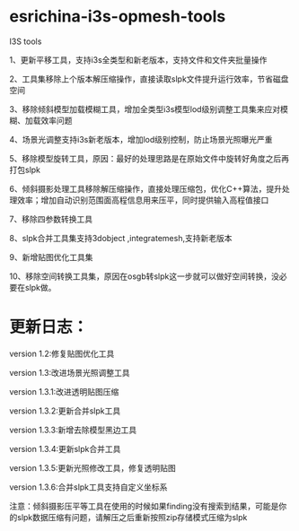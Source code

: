 # esrichina-i3s-opmesh-tools

I3S tools

1、更新平移工具，支持i3s全类型和新老版本，支持文件和文件夹批量操作

2、工具集移除上个版本解压缩操作，直接读取slpk文件提升运行效率，节省磁盘空间

3、移除倾斜模型加载模糊工具，增加全类型i3s模型lod级别调整工具集来应对模糊、加载效率问题

4、场景光调整支持i3s新老版本，增加lod级别控制，防止场景光照曝光严重

5、移除模型旋转工具，原因：最好的处理思路是在原始文件中旋转好角度之后再打包slpk

6、倾斜摄影处理工具移除解压缩操作，直接处理压缩包，优化C++算法，提升处理效率；增加自动识别范围面高程信息用来压平，同时提供输入高程值接口

7、移除四参数转换工具

8、slpk合并工具集支持3dobject ,integratemesh,支持新老版本

9、新增贴图优化工具集

10、移除空间转换工具集，原因在osgb转slpk这一步就可以做好空间转换，没必要在slpk做。

# 更新日志：

version 1.2:修复贴图优化工具

version 1.3:改进场景光照调整工具

version 1.3.1:改进透明贴图压缩

version 1.3.2:更新合并slpk工具

version 1.3.3:新增去除模型黑边工具

version 1.3.4:更新slpk合并工具

version 1.3.5:更新光照修改工具，修复透明贴图

version 1.3.6:合并slpk工具支持自定义坐标系

注意：倾斜摄影压平等工具在使用的时候如果finding没有搜索到结果，可能是你的slpk数据压缩有问题，请解压之后重新按照zip存储模式压缩为slpk
